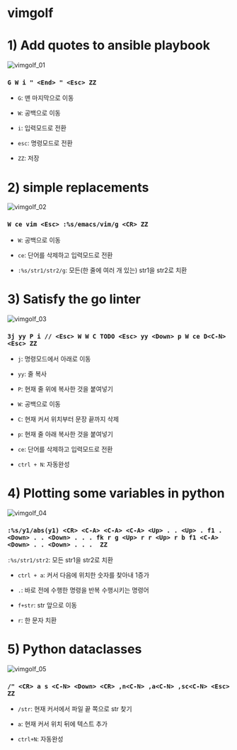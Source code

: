 # vimgolf

# 1) Add quotes to ansible playbook
![vimgolf_01](https://user-images.githubusercontent.com/93031435/144705536-96fb2c6b-86d0-4558-9d1c-55aece57faa7.gif)

### `G W i " <End> " <Esc> ZZ`

+ `G`: 맨 마지막으로 이동

+ `W`: 공백으로 이동

+ `i`: 입력모드로 전환

+ `esc`: 명령모드로 전환

+ `ZZ`: 저장


# 2) simple replacements
![vimgolf_02](https://user-images.githubusercontent.com/93031435/144705541-c69fc914-b072-4ecf-a0f6-3f7922cc8a03.gif)

### `W ce vim <Esc> :%s/emacs/vim/g <CR> ZZ`

+ `W`: 공백으로 이동

+ `ce`: 단어를 삭제하고 입력모드로 전환

+ `:%s/str1/str2/g`: 모든(한 줄에 여러 개 있는) str1을 str2로 치환


# 3) Satisfy the go linter
![vimgolf_03](https://user-images.githubusercontent.com/93031435/144705545-e992e9f6-046c-41ab-a1ed-6c0a92b62066.gif)

### `3j yy P i // <Esc> W W C TODO <Esc> yy <Down> p W ce D<C-N> <Esc> ZZ`

+ `j`: 명령모드에서 아래로 이동

+ `yy`: 줄 복사

+ `P`: 현재 줄 위에 복사한 것을 붙여넣기

+ `W`: 공백으로 이동

+ `C`: 현재 커서 위치부터 문장 끝까지 삭제

+ `p`: 현재 줄 아래 복사한 것을 붙여넣기

+ `ce`: 단어를 삭제하고 입력모드로 전환

+ `ctrl + N`: 자동완성


# 4) Plotting some variables in python
![vimgolf_04](https://user-images.githubusercontent.com/93031435/144705547-a17340e7-a08a-4563-a8d9-60dd2ed88237.gif)

### `:%s/y1/abs(y1) <CR> <C-A> <C-A> <C-A> <Up> . . <Up> . f1 . <Down> . . <Down> . . . fk r g <Up> r r <Up> r b f1 <C-A> <Down> . . <Down> . . .  ZZ`

`:%s/str1/str2`: 모든 str1을 str2로 치환

+ `ctrl + a`: 커서 다음에 위치한 숫자를 찾아내 1증가

+ `.`: 바로 전에 수행한 명령을 반복 수행시키는 명령어

+ `f+str`: str 앞으로 이동

+ `r`: 한 문자 치환


# 5) Python dataclasses
![vimgolf_05](https://user-images.githubusercontent.com/93031435/144705550-19867558-66e6-4e7a-8e74-df771c9d99ad.gif)

### `/" <CR> a s <C-N> <Down> <CR> ,n<C-N> ,a<C-N> ,sc<C-N> <Esc> ZZ`

+ `/str`: 현재 커서에서 파일 끝 쪽으로 str 찾기

+ `a`: 현재 커서 위치 뒤에 텍스트 추가

+ `ctrl+N`: 자동완성
